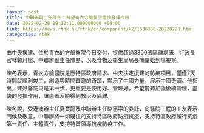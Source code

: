 ```yaml
---
layout: post
title: 中聯辦副主任陳冬：希望青衣方艙醫院盡快發揮作用
date: 2022-02-28 19:12:11.000000000 +08:00
link: https://news.rthk.hk/rthk/ch/component/k2/1636358-20220228.htm
categories: rthk
---
```


由中央援建、位於青衣的方艙醫院今日交付，提供超過3800張隔離病床，行政長官林鄭月娥、中聯辦副主任陳冬，以及食物及衞生局局長陳肇始到場視察。

陳冬表示，青衣方艙醫院是應特區政府請求、中央決定援建的防疫項目，僅僅7天時間就順利竣工，創造與時間賽跑的奇蹟，顯示了中國力量，展示中國奇蹟。他指出，建好醫院只是第一步，更重要是使用好、管理好，希望能夠加強後續管理，盡快的發揮作用，讓患者及時得到救治及隔離。

陳冬說，受港澳辦主任夏寶龍及中聯辦主任駱惠寜的委託，向醫院工程的工友表示問候及敬意，中聯辦將一如既往的支持特區政府防疫抗疫，支持特區政府履行抗疫第一責任、主體責任，支持特首領導抗疫防疫工作。
